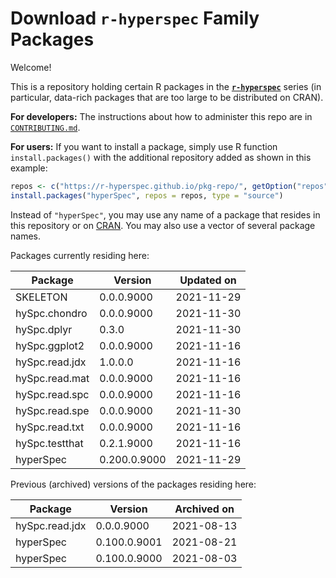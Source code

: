 # Download **`r-hyperspec`** Family Packages

Welcome!

This is a repository holding certain R packages in the [**`r-hyperspec`**](https://r-hyperspec.github.io/) series (in particular, data-rich packages that are too large to be distributed on CRAN).

**For developers:** The instructions about how to administer this repo are in [`CONTRIBUTING.md`](https://github.com/r-hyperspec/pkg-repo/blob/gh-pages/CONTRIBUTING.md).

**For users:** If you want to install a package, simply use R function `install.packages()` with the additional repository added as shown in this example:

```r
repos <- c("https://r-hyperspec.github.io/pkg-repo/", getOption("repos"))
install.packages("hyperSpec", repos = repos, type = "source")
```

Instead of `"hyperSpec"`, you may use any name of a package that resides in this repository or on [CRAN](https://cran.rstudio.com/web/packages/index.html).
You may also use a vector of several package names.


<!-- list of packages: start | DO NOT REMOVE THIS LINE -->

Packages currently residing here:

Package       | Version       | Updated on    
------------- | ------------- | ------------- 
SKELETON | 0.0.0.9000 | 2021-11-29
hySpc.chondro | 0.0.0.9000 | 2021-11-30
hySpc.dplyr | 0.3.0 | 2021-11-30
hySpc.ggplot2 | 0.0.0.9000 | 2021-11-16
hySpc.read.jdx | 1.0.0.0 | 2021-11-16
hySpc.read.mat | 0.0.0.9000 | 2021-11-16
hySpc.read.spc | 0.0.0.9000 | 2021-11-16
hySpc.read.spe | 0.0.0.9000 | 2021-11-30
hySpc.read.txt | 0.0.0.9000 | 2021-11-16
hySpc.testthat | 0.2.1.9000 | 2021-11-16
hyperSpec | 0.200.0.9000 | 2021-11-29

Previous (archived) versions of the packages residing here: 

Package       | Version       | Archived on   
------------- | ------------- | ------------- 
hySpc.read.jdx | 0.0.0.9000 | 2021-08-13
hyperSpec | 0.100.0.9001 | 2021-08-21
hyperSpec | 0.100.0.9000 | 2021-08-03

